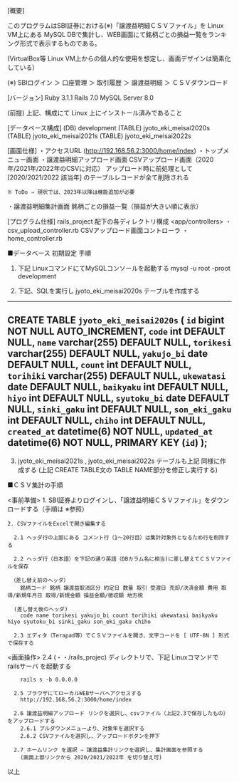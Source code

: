 [概要]

  このプログラムはSBI証券における(※)「譲渡益明細ＣＳＶファイル」を Linux VM上にある
MySQL DBで集計し、WEB画面にて銘柄ごとの損益一覧をランキング形式で表示するものである。

(VirtualBox等 Linux VM上からの個人的な使用を想定し、画面デザインは簡素化している）

  (※) SBIログイン ＞ 口座管理 ＞ 取引履歴 ＞ 譲渡益明細 ＞ ＣＳＶダウンロード

[バージョン]
  Ruby 3.1.1
  Rails 7.0
  MySQL Server 8.0

  (前提)
   上記、構成にて Linux 上にインストール済みであること


[データベース構成]
  (DB) development
  (TABLE) jyoto_eki_meisai2020s
  (TABLE) jyoto_eki_meisai2021s
  (TABLE) jyoto_eki_meisai2022s

[画面仕様]
  ・アクセスURL (http://192.168.56.2:3000/home/index)
  ・トップメニュー画面
  ・譲渡益明細アップロード画面
     CSVアップロード画面（2020年/2021年/2022年のCSVに対応）
     アップロード時に前処理として [2020/2021/2022 該当年] のテーブルレコードが全て削除される
    
    ※ ToDo ⇒ 現状では、2023年以降は機能追加が必要

  ・譲渡益明細集計画面
     銘柄ごとの損益一覧（損益が大きい順に表示）

[プログラム仕様]
   rails_project 配下の各ディレクトリ構成
   <app/controllers>
     ・csv_upload_controller.rb CSVアップロード画面コントローラ
     ・home_controller.rb 



■データベース 初期設定 手順
   1. 下記 LinuxコマンドにてMySQLコンソールを起動する
      mysql -u root -proot development 

   2. 下記、SQLを実行し jyoto_eki_meisai2020s テーブルを作成する

-------------------------------------------------------------------
CREATE TABLE `jyoto_eki_meisai2020s` (
  `id` bigint NOT NULL AUTO_INCREMENT,
  `code` int DEFAULT NULL,
  `name` varchar(255) DEFAULT NULL,
  `torikesi` varchar(255) DEFAULT NULL,
  `yakujo_bi` date DEFAULT NULL,
  `count` int DEFAULT NULL,
  `torihiki` varchar(255) DEFAULT NULL,
  `ukewatasi` date DEFAULT NULL,
  `baikyaku` int DEFAULT NULL,
  `hiyo` int DEFAULT NULL,
  `syutoku_bi` date DEFAULT NULL,
  `sinki_gaku` int DEFAULT NULL,
  `son_eki_gaku` int DEFAULT NULL,
  `chiho` int DEFAULT NULL,
  `created_at` datetime(6) NOT NULL,
  `updated_at` datetime(6) NOT NULL,
  PRIMARY KEY (`id`)
);  
--------------------------------------------------------------------
  3. jyoto_eki_meisai2021s , jyoto_eki_meisai2022s テーブルも上記 同様に作成する
  (上記 CREATE TABLE文の TABLE NAME部分を修正し実行する)  

■ＣＳＶ集計の手順

  <事前準備>
    1. SBI証券よりログインし、「譲渡益明細ＣＳＶファイル」をダウンロードする（手順は ※参照）

    2. CSVファイルをExcelで開き編集する

      2.1 ヘッダ行の上部にある コメント行（1～20行目）は集計対象外となるため行を削除する

      2.2 ヘッダ行（日本語）を下記の通り英語（DBカラム名に相当)に差し替えてＣＳＶファイルを保存

     （差し替え前のヘッダ）
        銘柄コード 銘柄 譲渡益取消区分 約定日 数量 取引 受渡日 売却/決済金額 費用 取得/新規年月日 取得/新規金額 損益金額/徴収額 地方税

      (差し替え後のヘッダ)
        code name torikesi yakujo_bi count torihiki ukewatasi baikyaku hiyo syutoku_bi sinki_gaku son_eki_gaku chiho

      2.3 エディタ（Terapad等）でＣＳＶファイルを開き、文字コードを [ UTF-8N ] 形式で保存する

  <画面操作>
      2.4 (・・/rails_projec) ディレクトリで、下記 Linuxコマンドで railsサーバ を起動する

        rails s -b 0.0.0.0

      2.5 ブラウザにてローカルWEBサーバへアクセスする
        http://192.168.56.2:3000/home/index

      2.6 譲渡益明細アップロード リンクを選択し、csvファイル（上記2.3で保存したもの）をアップロードする
        2.6.1 プルダウンメニューより、対象年を選択する
        2.6.2 CSVファイルを選択し、アップロードボタンを押下

      2.7 ホームリンク を選択 ⇒ 譲渡益集計リンクを選択し、集計画面を参照する
        (画面上部リンクから 2020/2021/2022年 を切り替え可)



以上
